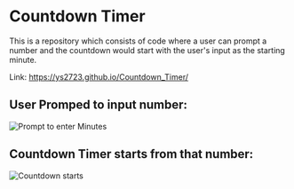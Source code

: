 # Countdown Timer
This is a repository which consists of code where a user can prompt a number and the countdown would start with the user's input as the starting minute.

Link: https://ys2723.github.io/Countdown_Timer/

## User Promped to input number: 

![Prompt to enter Minutes](https://i.postimg.cc/nzp11KYx/Screenshot-16865.png)

## Countdown Timer starts from that number: 

![Countdown starts](https://media.discordapp.net/attachments/806881514389766184/1101777991203299348/Screenshot_4025.png?width=1177&height=662)
